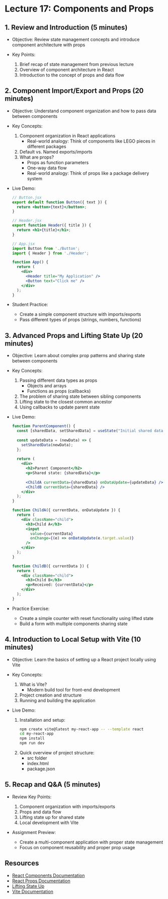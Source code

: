 # Lecture 17: Components and Props

## 1. Review and Introduction (5 minutes)

- Objective: Review state management concepts and introduce component architecture with props

- Key Points:
  1. Brief recap of state management from previous lecture
  2. Overview of component architecture in React
  3. Introduction to the concept of props and data flow

## 2. Component Import/Export and Props (20 minutes)

- Objective: Understand component organization and how to pass data between components

- Key Concepts:
  1. Component organization in React applications
     - Real-world analogy: Think of components like LEGO pieces in different packages
  2. Default vs. Named exports/imports
  3. What are props?
     - Props as function parameters
     - One-way data flow
     - Real-world analogy: Think of props like a package delivery system

- Live Demo:

  ```jsx
  // Button.jsx
  export default function Button({ text }) {
    return <button>{text}</button>;
  }

  // Header.jsx
  export function Header({ title }) {
    return <h1>{title}</h1>;
  }

  // App.jsx
  import Button from './Button';
  import { Header } from './Header';

  function App() {
    return (
      <div>
        <Header title="My Application" />
        <Button text="Click me" />
      </div>
    );
  }
  ```

- Student Practice:
    - Create a simple component structure with imports/exports
    - Pass different types of props (strings, numbers, functions)

## 3. Advanced Props and Lifting State Up (20 minutes)

- Objective: Learn about complex prop patterns and sharing state between components

- Key Concepts:
  1. Passing different data types as props
     - Objects and arrays
     - Functions as props (callbacks)
  2. The problem of sharing state between sibling components
  3. Lifting state to the closest common ancestor
  4. Using callbacks to update parent state

- Live Demo:

  ```jsx
  function ParentComponent() {
    const [sharedData, setSharedData] = useState("Initial shared data");
    
    const updateData = (newData) => {
      setSharedData(newData);
    };
    
    return (
      <div>
        <h2>Parent Component</h2>
        <p>Shared state: {sharedData}</p>
        
        <ChildA currentData={sharedData} onDataUpdate={updateData} />
        <ChildB currentData={sharedData} />
      </div>
    );
  }
  
  function ChildA({ currentData, onDataUpdate }) {
    return (
      <div className="child">
        <h3>Child A</h3>
        <input 
          value={currentData}
          onChange={(e) => onDataUpdate(e.target.value)}
        />
      </div>
    );
  }
  
  function ChildB({ currentData }) {
    return (
      <div className="child">
        <h3>Child B</h3>
        <p>Received: {currentData}</p>
      </div>
    );
  }
  ```

- Practice Exercise:
    - Create a simple counter with reset functionality using lifted state
    - Build a form with multiple components sharing state

## 4. Introduction to Local Setup with Vite (10 minutes)

- Objective: Learn the basics of setting up a React project locally using Vite

- Key Concepts:
  1. What is Vite?
     - Modern build tool for front-end development
  2. Project creation and structure
  3. Running and building the application

- Live Demo:
  1. Installation and setup:
     ```bash
     npm create vite@latest my-react-app -- --template react
     cd my-react-app
     npm install
     npm run dev
     ```
  2. Quick overview of project structure:
     - src folder
     - index.html
     - package.json

## 5. Recap and Q&A (5 minutes)

- Review Key Points:
  1. Component organization with imports/exports
  2. Props and data flow
  3. Lifting state up for shared state
  4. Local development with Vite

- Assignment Preview:
    - Create a multi-component application with proper state management
    - Focus on component reusability and proper prop usage

## Resources

- [React Components Documentation](https://react.dev/learn/your-first-component)
- [React Props Documentation](https://react.dev/learn/passing-props-to-a-component)
- [Lifting State Up](https://react.dev/learn/sharing-state-between-components)
- [Vite Documentation](https://vitejs.dev/guide/) 